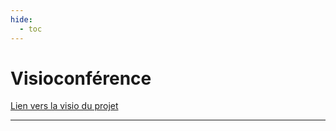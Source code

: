 ```yaml
---
hide:
  - toc
---
```


# Visioconférence

[Lien vers la visio du projet](https://meet.jit.si/FUC_low-tech_Rhone-Alpes)


---



<style>
  .md-content__button {
    display: none;
  }
</style>
